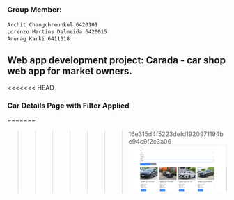 ### Group Member:
```
Archit Changchreonkul 6420101
Lorenzo Martins Dalmeida 6420015
Anurag Karki 6411318
```

## Web app development project: Carada - car shop web app for market owners.

<<<<<<< HEAD
### Car Details Page with Filter Applied
=======
>>>>>>> 16e315d4f5223defd1920971194be94c9f2c3a06
![Image of Homepage of Car Market Filtered](/images/img_filter.png)
 
